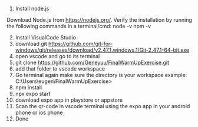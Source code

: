 
1. Install node.js

Download Node.js from https://nodejs.org/.
Verify the installation by running the following commands in a terminal/cmd: 
node -v
npm -v

2. Install VisualCode Studio
3. download git https://github.com/git-for-windows/git/releases/download/v2.47.1.windows.1/Git-2.47.1-64-bit.exe
3. open vscode and go to its terminal
4. git clone https://github.com/Geneyuu/FinalWarmUpExercise.git
5. add that folder to vscode workspace
6. Go terminal again make sure the directory is your workspace example: C:\Users\eugen\FinalWarmUpExercise>
7. npm install
8. npx expo start
9. download expo app in playstore or appstore
7. Scan the qr-code in vscode terminal using the expo app in your android phone or ios phone
8. Done
